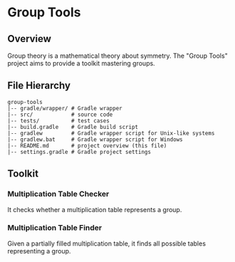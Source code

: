 # Group Tools

## Overview

Group theory is a mathematical theory about symmetry.
The "Group Tools" project aims to provide a toolkit mastering groups.

## File Hierarchy

```text
group-tools
|-- gradle/wrapper/ # Gradle wrapper
|-- src/            # source code
|-- tests/          # test cases
|-- build.gradle    # Gradle build script
|-- gradlew         # Gradle wrapper script for Unix-like systems
|-- gradlew.bat     # Gradle wrapper script for Windows
|-- README.md       # project overview (this file)
|-- settings.gradle # Gradle project settings
```

## Toolkit

### Multiplication Table Checker

It checks whether a multiplication table represents a group.

### Multiplication Table Finder

Given a partially filled multiplication table, it finds all possible tables representing a group.
